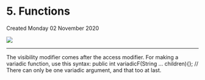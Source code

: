 # 5. Functions
Created Monday 02 November 2020

![](./5._Functions/pasted_image.png)

*****

The visibility modifier comes after the access modifier.
For making a variadic function, use this syntax:
	public int variadicF(String ... children){}; // There can only be one variadic argument, and that too at last.

